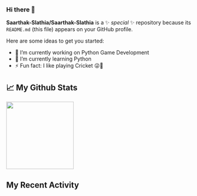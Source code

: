 ### Hi there 👋


**Saarthak-Slathia/Saarthak-Slathia** is a ✨ _special_ ✨ repository because its `README.md` (this file) appears on your GitHub profile.

Here are some ideas to get you started:

- 🔭 I’m currently working on Python Game Development
- 🌱 I’m currently learning Python
- ⚡ Fun fact: I like playing Cricket 😜🏏

## 📈 My Github Stats 

<img height="180em" src="https://github-readme-stats.vercel.app/api?username=Saarthak-Slathia&show_icons=true&hide_border=true&&count_private=true&include_all_commits=true" />

## My Recent Activity

<!-- START_SECTION:waka -->
<!-- END_SECTION:waka -->
